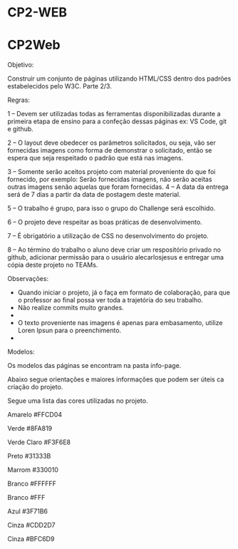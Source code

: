 
# CP2-WEB

# CP2Web

Objetivo:

Construir um conjunto de páginas utilizando HTML/CSS dentro dos padrões estabelecidos pelo W3C.
Parte 2/3.

Regras:

1 – Devem ser utilizadas todas as ferramentas disponibilizadas durante a primeira etapa de ensino para a confeção dessas páginas ex: VS Code, git e github.

2 – O layout deve obedecer os parâmetros solicitados, ou seja, vão ser fornecidas imagens como forma de demonstrar o solicitado, então se espera que seja respeitado o padrão que está nas imagens.

3 – Somente serão aceitos projeto com material proveniente do que foi fornecido, por exemplo: Serão fornecidas imagens, não serão aceitas outras imagens senão aquelas que foram fornecidas. 4 – A data da entrega será de 7 dias a partir da data de postagem deste material.

5 – O trabalho é grupo, para isso o grupo do Challenge será escolhido.

6 – O projeto deve respeitar as boas práticas de desenvolvimento.

7 – É obrigatório a utilização de CSS no desenvolvimento do projeto.

8 – Ao término do trabalho o aluno deve criar um respositório privado no github, adicionar permissão para o usuário alecarlosjesus e entregar uma cópia deste projeto no TEAMs.

Observações:

- Quando iniciar o projeto, já o faça em formato de colaboração, para que o professor ao final possa ver toda a trajetória do seu trabalho.
- Não realize commits muito grandes.
- 
- O texto proveniente nas imagens é apenas para embasamento, utilize Loren Ipsun para o preenchimento.
- 
Modelos:

Os modelos das páginas se encontram na pasta info-page.

Abaixo segue orientações e maiores informações que podem ser úteis ca criação do projeto.

Segue uma lista das cores utilizadas no projeto.

Amarelo
#FFCD04

Verde
#8FA819

Verde Claro
#F3F6E8

Preto
#31333B

Marrom
#330010

Branco
#FFFFFF

Branco
#FFF

Azul
#3F71B6

Cinza
#CDD2D7

Cinza
#BFC6D9

